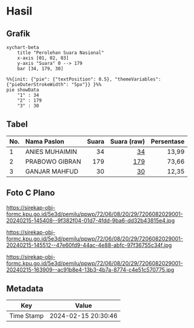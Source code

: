 # Hasil

## Grafik

```mermaid
xychart-beta
    title "Perolehan Suara Nasional"
    x-axis [01, 02, 03]
    y-axis "Suara" 0 --> 179
    bar [34, 179, 30]
```

```mermaid
%%{init: {"pie": {"textPosition": 0.5}, "themeVariables": {"pieOuterStrokeWidth": "5px"}} }%%
pie showData
    "1" : 34
    "2" : 179
    "3" : 30
```

## Tabel

| No. | Nama Paslon    | Suara | Suara (raw) | Persentase |
|:--- |:-------------- | -----:| -----------:| ----------:|
| 1   | ANIES MUHAIMIN | 34    | [34][p-1]   | 13,99      |
| 2   | PRABOWO GIBRAN | 179   | [179][p-2]  | 73,66      |
| 3   | GANJAR MAHFUD  | 30    | [30][p-3]   | 12,35      |


[p-1]: https://github.com/gigit-pemilu/pemilu-2024/blob/main/pilpres/hitung-suara/sub/72-sulawesi-tengah/sub/06-morowali/sub/08-bungku-barat/sub/2029-marga-mulya/sub/001-tps/sub/paslon-1.txt
[p-2]: https://github.com/gigit-pemilu/pemilu-2024/blob/main/pilpres/hitung-suara/sub/72-sulawesi-tengah/sub/06-morowali/sub/08-bungku-barat/sub/2029-marga-mulya/sub/001-tps/sub/paslon-2.txt
[p-3]: https://github.com/gigit-pemilu/pemilu-2024/blob/main/pilpres/hitung-suara/sub/72-sulawesi-tengah/sub/06-morowali/sub/08-bungku-barat/sub/2029-marga-mulya/sub/001-tps/sub/paslon-3.txt

## Foto C Plano

https://sirekap-obj-formc.kpu.go.id/5e3d/pemilu/ppwp/72/06/08/20/29/7206082029001-20240215-145408--9f382f04-01d7-4fdd-9ba6-dd32b43815e4.jpg

https://sirekap-obj-formc.kpu.go.id/5e3d/pemilu/ppwp/72/06/08/20/29/7206082029001-20240215-145512--47e60fd9-44ac-4e88-abfc-97f36755c34f.jpg

https://sirekap-obj-formc.kpu.go.id/5e3d/pemilu/ppwp/72/06/08/20/29/7206082029001-20240215-163909--ac91b8e4-13b3-4b7a-8774-c4e51c570775.jpg


## Metadata

| Key        | Value               |
| ---------- | ------------------- |
| Time Stamp | 2024-02-15 20:30:46 |



